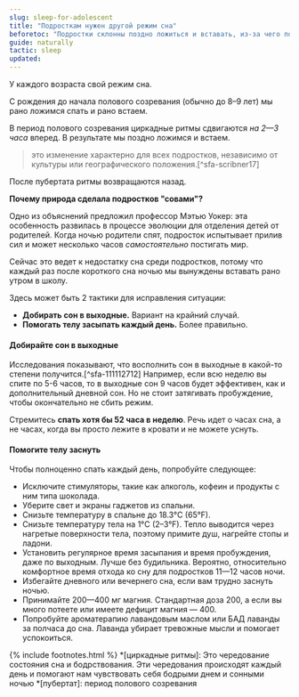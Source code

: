 ```yaml
---
slug: sleep-for-adolescent
title: "Подросткам нужен другой режим сна"
beforetoc: "Подростки склонны поздно ложиться и вставать, из-за чего подвержены дефициту сна. Не допускайте этого."
guide: naturally
tactic: sleep
updated:
---
```

У каждого возраста свой режим сна.

С рождения до начала полового созревания (обычно до 8–9 лет) мы рано ложимся спать и рано встаем.

В период полового созревания циркадные ритмы сдвигаются *на 2—3 часа* вперед. В результате мы поздно ложимся и встаем.

> это изменение характерно для всех подростков, независимо от культуры или географического положения.[^sfa-scribner17]

После пубертата ритмы возвращаются назад.

**Почему природа сделала подростков "совами"?**

Одно из объяснений предложил профессор Мэтью Уокер: эта особенность развилась в процессе эволюции для отделения детей от родителей. Когда ночью родители спят, подросток испытывает прилив сил и может несколько часов *самостоятельно* постигать мир.

Сейчас это ведет к недостатку сна среди подростков, потому что каждый раз после короткого сна ночью мы вынуждены вставать рано утром в школу.

Здесь может быть 2 тактики для исправления ситуации:

- **Добирать сон в выходные.** Вариант на крайний случай.
- **Помогать телу засыпать каждый день.** Более правильно.

#### Добирайте сон в выходные

Исследования показывают, что восполнить сон в выходные в какой-то степени получится.[^sfa-111112712] Например, если всю неделю вы спите по 5-6 часов, то в выходные сон 9 часов будет эффективен, как и дополнительный дневной сон. Но не стоит затягивать пробуждение, чтобы окончательно не сбить режим.

Стремитесь **спать хотя бы 52 часа в неделю**. Речь идет о часах сна, а не часах, когда вы просто лежите в кровати и не можете уснуть.

#### Помогите телу заснуть

Чтобы полноценно спать каждый день, попробуйте следующее:

- Исключите стимуляторы, такие как алкоголь, кофеин и продукты с ним типа шоколада.
- Уберите свет и экраны гаджетов из спальни.
- Снизьте температуру в спальне до 18.3°C (65°F).
- Снизьте температуру тела на 1°C (2–3°F). Тепло выводится через нагретые поверхности тела, поэтому примите душ, нагрейте стопы и ладони.
- Установить регулярное время засыпания и время пробуждения, даже по выходным. Лучше без будильника. Вероятно, относительно комфортное время отхода ко сну для подростков 11—12 часов ночи.
- Избегайте дневного или вечернего сна, если вам трудно заснуть ночью.
- Принимайте 200—400 мг магния. Стандартная доза 200, а если вы много потеете или имеете дефицит магния — 400.
- Попробуйте ароматерапию лавандовым маслом или БАД лаванды за полчаса до сна. Лаванда убирает тревожные мысли и помогает успокоиться.

{% include footnotes.html %}
*[циркадные ритмы]: Это чередование состояния сна и бодрствования. Эти чередования происходят каждый день и помогают нам чувствовать себя бодрыми днем и сонными ночью
*[пубертат]: период полового созревания
